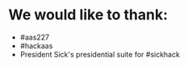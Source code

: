 # We would like to thank: 

- #aas227
- #hackaas
- President Sick's presidential suite for #sickhack
